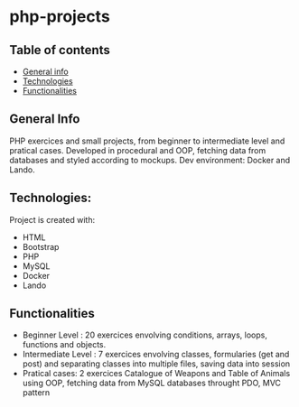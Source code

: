# php-projects

## Table of contents
* [General info](#general-info)
* [Technologies](#technologies)
* [Functionalities](#functionalities)

## General Info
PHP exercices and small projects, from beginner to intermediate level and pratical cases. Developed in procedural and OOP, fetching data from databases and styled according to mockups.
Dev environment: Docker and Lando.

## Technologies:
Project is created with:
* HTML
* Bootstrap
* PHP
* MySQL
* Docker
* Lando

## Functionalities
* Beginner Level : 20 exercices envolving conditions, arrays, loops, functions and objects.
* Intermediate Level : 7 exercices envolving classes, formularies (get and post) and separating classes into multiple files, saving data into session
* Pratical cases: 2 exercices Catalogue of Weapons and Table of Animals using OOP, fetching data from MySQL databases throught PDO, MVC pattern 
